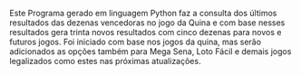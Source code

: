 Este Programa gerado em linguagem Python faz a consulta dos últimos resultados das dezenas vencedoras no jogo da Quina e com base nesses resultados gera trinta novos resultados com cinco dezenas para novos e futuros jogos.
Foi iniciado com base nos jogos da quina, mas serão adicionados as opções também para Mega Sena, Loto Fácil e demais jogos legalizados como estes nas próximas atualizações.
